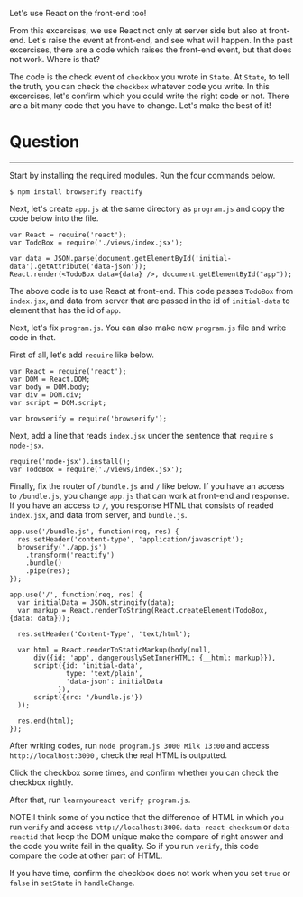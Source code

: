 Let's use React on the front-end too!

From this excercises, we use React not only at server side but also at front-end. 
Let's raise the event at front-end, and see what will happen. 
In the past excercises, there are a code which raises the front-end event, but that does not work. Where is that?

The code is the check event of `checkbox` you wrote in `State`. 
At `State`, to tell the truth, you can check the `checkbox` whatever code you write. 
In this excercises, let's confirm which you could write the right code or not. 
There are a bit many code that you have to change. 
Let's make the best of it!

# Question 
---

Start by installing the required modules. Run the four commands below.

```
$ npm install browserify reactify
```

Next, let's create `app.js` at the same directory as `program.js` and copy the code below into the file.

``` 
var React = require('react'); 
var TodoBox = require('./views/index.jsx');

var data = JSON.parse(document.getElementById('initial-data').getAttribute('data-json')); 
React.render(<TodoBox data={data} />, document.getElementById("app")); 
```

The above code is to use React at front-end. This code passes `TodoBox`  from `index.jsx`, and data from server that are passed in the id of `initial-data` to element that has the id of `app`.

Next, let's fix `program.js`. 
You can also make new `program.js` file and write code in that.

First of all, let's add `require` like below.

``` 
var React = require('react'); 
var DOM = React.DOM; 
var body = DOM.body; 
var div = DOM.div; 
var script = DOM.script;

var browserify = require('browserify'); 
```

Next, add a line that reads `index.jsx` under the sentence that `require` s `node-jsx`.

``` 
require('node-jsx').install(); 
var TodoBox = require('./views/index.jsx'); 
```

Finally, fix the router of `/bundle.js` and `/` like below. 
If you have an access to `/bundle.js`, you change `app.js` that can work at front-end and response. 
If you have an access to `/`, you response HTML that consists of readed `index.jsx`, and data from server, and `bundle.js`.

``` 
app.use('/bundle.js', function(req, res) { 
  res.setHeader('content-type', 'application/javascript'); 
  browserify('./app.js') 
    .transform('reactify') 
    .bundle() 
    .pipe(res); 
});

app.use('/', function(req, res) { 
  var initialData = JSON.stringify(data); 
  var markup = React.renderToString(React.createElement(TodoBox, {data: data}));

  res.setHeader('Content-Type', 'text/html'); 
   
  var html = React.renderToStaticMarkup(body(null, 
      div({id: 'app', dangerouslySetInnerHTML: {__html: markup}}), 
      script({id: 'initial-data', 
              type: 'text/plain', 
              'data-json': initialData 
            }), 
      script({src: '/bundle.js'}) 
  )); 
       
  res.end(html); 
}); 
```

After writing codes, run `node program.js 3000 Milk 13:00` and access `http://localhost:3000` , check the real HTML is outputted.

Click the checkbox some times, and confirm whether you can check the checkbox rightly.

After that, run `learnyoureact verify program.js`.

NOTE:I think some of you notice that the difference of HTML in which you run  `verify` and access `http://localhost:3000`. 
`data-react-checksum` or  `data-reactid` that keep the DOM unique make the compare of right answer and the code you write fail in the quality. 
So if you run `verify`, this code compare the code at other part of HTML.

If you have time, confirm the checkbox does not work when you set `true` or `false` in `setState` in `handleChange`.